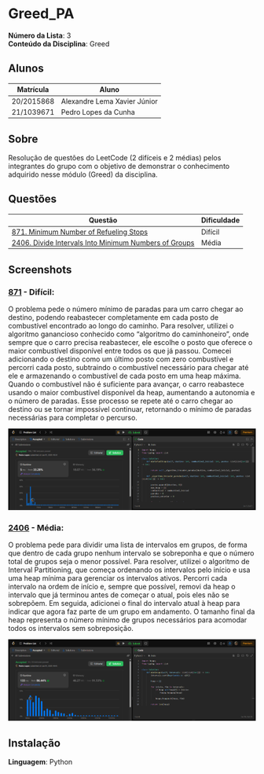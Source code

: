 # Greed_PA

**Número da Lista**: 3<br>
**Conteúdo da Disciplina**: Greed<br>

## Alunos
|Matrícula | Aluno |
| -- | -- |
| 20/2015868 |  Alexandre Lema Xavier Júnior |
| 21/1039671  |  Pedro Lopes da Cunha |

## Sobre 
Resolução de questões do LeetCode (2 difíceis e 2 médias) pelos integrantes do grupo com o objetivo de demonstrar o conhecimento adquirido nesse módulo (Greed) da disciplina.

## Questões

|Questão | Dificuldade |
| -- | -- |
| [871. Minimum Number of Refueling Stops](https://leetcode.com/problems/minimum-number-of-refueling-stops/description/) |   Difícil |
| [2406. Divide Intervals Into Minimum Numbers of Groups](https://leetcode.com/problems/divide-intervals-into-minimum-number-of-groups/description/)  |  Média |

## Screenshots

### [871](https://leetcode.com/problems/minimum-number-of-refueling-stops/description/) - Difícil:

O problema pede o número mínimo de paradas para um carro chegar ao destino, podendo reabastecer completamente em cada posto de combustível encontrado ao longo do caminho. Para resolver, utilizei o algoritmo ganancioso conhecido como “algoritmo do caminhoneiro”, onde sempre que o carro precisa reabastecer, ele escolhe o posto que oferece o maior combustível disponível entre todos os que já passou. Comecei adicionando o destino como um último posto com zero combustível e percorri cada posto, subtraindo o combustível necessário para chegar até ele e armazenando o combustível de cada posto em uma heap máxima. Quando o combustível não é suficiente para avançar, o carro reabastece usando o maior combustível disponível da heap, aumentando a autonomia e o número de paradas. Esse processo se repete até o carro chegar ao destino ou se tornar impossível continuar, retornando o mínimo de paradas necessárias para completar o percurso.

![Print da Resolução 871](/assets/871.png)


### [2406](https://leetcode.com/problems/divide-intervals-into-minimum-number-of-groups/description/) - Média:

O problema pede para dividir uma lista de intervalos em grupos, de forma que dentro de cada grupo nenhum intervalo se sobreponha e que o número total de grupos seja o menor possível. Para resolver, utilizei o algoritmo de Interval Partitioning, que começa ordenando os intervalos pelo início e usa uma heap mínima para gerenciar os intervalos ativos. Percorri cada intervalo na ordem de início e, sempre que possível, removi da heap o intervalo que já terminou antes de começar o atual, pois eles não se sobrepõem. Em seguida, adicionei o final do intervalo atual à heap para indicar que agora faz parte de um grupo em andamento. O tamanho final da heap representa o número mínimo de grupos necessários para acomodar todos os intervalos sem sobreposição.

![Print da Resolução 871](/assets/2406.png)


## Instalação 
**Linguagem**: Python<br>




